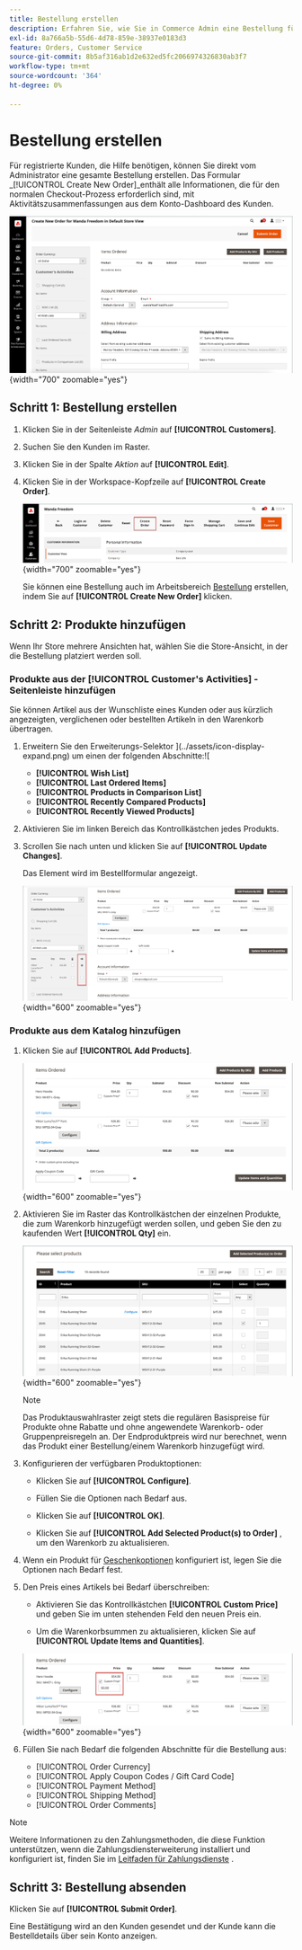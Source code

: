 ```yaml
---
title: Bestellung erstellen
description: Erfahren Sie, wie Sie in Commerce Admin eine Bestellung für einen Kunden erstellen.
exl-id: 8a766a5b-55d6-4d78-859e-38937e0183d3
feature: Orders, Customer Service
source-git-commit: 8b5af316ab1d2e632ed5fc2066974326830ab3f7
workflow-type: tm+mt
source-wordcount: '364'
ht-degree: 0%

---
```


# Bestellung erstellen

Für registrierte Kunden, die Hilfe benötigen, können Sie direkt vom Administrator eine gesamte Bestellung erstellen. Das Formular _[!UICONTROL Create New Order]_enthält alle Informationen, die für den normalen Checkout-Prozess erforderlich sind, mit Aktivitätszusammenfassungen aus dem Konto-Dashboard des Kunden.

![Erstellen einer Bestellung für einen Kunden](./assets/create-new-order.png){width="700" zoomable="yes"}

## Schritt 1: Bestellung erstellen

1. Klicken Sie in der Seitenleiste _Admin_ auf **[!UICONTROL Customers]**.

1. Suchen Sie den Kunden im Raster.

1. Klicken Sie in der Spalte _Aktion_ auf **[!UICONTROL Edit]**.

1. Klicken Sie in der Workspace-Kopfzeile auf **[!UICONTROL Create Order]**.

   ![Workspace-Kopfzeile](./assets/order-create-buttons.png){width="700" zoomable="yes"}

   Sie können eine Bestellung auch im Arbeitsbereich [Bestellung](orders.md#orders-workspace) erstellen, indem Sie auf **[!UICONTROL Create New Order]** klicken.

## Schritt 2: Produkte hinzufügen

Wenn Ihr Store mehrere Ansichten hat, wählen Sie die Store-Ansicht, in der die Bestellung platziert werden soll.

### Produkte aus der [!UICONTROL Customer's Activities] -Seitenleiste hinzufügen

Sie können Artikel aus der Wunschliste eines Kunden oder aus kürzlich angezeigten, verglichenen oder bestellten Artikeln in den Warenkorb übertragen.

1. Erweitern Sie den Erweiterungs-Selektor ](../assets/icon-display-expand.png) um einen der folgenden Abschnitte:![

   - **[!UICONTROL Wish List]**
   - **[!UICONTROL Last Ordered Items]**
   - **[!UICONTROL Products in Comparison List]**
   - **[!UICONTROL Recently Compared Products]**
   - **[!UICONTROL Recently Viewed Products]**

1. Aktivieren Sie im linken Bereich das Kontrollkästchen jedes Produkts.

1. Scrollen Sie nach unten und klicken Sie auf **[!UICONTROL Update Changes]**.

   Das Element wird im Bestellformular angezeigt.

   ![Zum Warenkorb hinzufügen](./assets/create-order-add-wishlist.png){width="600" zoomable="yes"}

### Produkte aus dem Katalog hinzufügen

1. Klicken Sie auf **[!UICONTROL Add Products]**.

   ![Produkte hinzufügen](./assets/account-add-wishlist-product.png){width="600" zoomable="yes"}

1. Aktivieren Sie im Raster das Kontrollkästchen der einzelnen Produkte, die zum Warenkorb hinzugefügt werden sollen, und geben Sie den zu kaufenden Wert **[!UICONTROL Qty]** ein.

   ![Produkte auswählen](./assets/create-order-from-catalog.png){width="600" zoomable="yes"}

   >[!NOTE]
   >
   >Das Produktauswahlraster zeigt stets die regulären Basispreise für Produkte ohne Rabatte und ohne angewendete Warenkorb- oder Gruppenpreisregeln an. Der Endproduktpreis wird nur berechnet, wenn das Produkt einer Bestellung/einem Warenkorb hinzugefügt wird.

1. Konfigurieren der verfügbaren Produktoptionen:

   - Klicken Sie auf **[!UICONTROL Configure]**.

   - Füllen Sie die Optionen nach Bedarf aus.

   - Klicken Sie auf **[!UICONTROL OK]**.

   - Klicken Sie auf **[!UICONTROL Add Selected Product(s) to Order]** , um den Warenkorb zu aktualisieren.

1. Wenn ein Produkt für [Geschenkoptionen](../catalog/product-gift-options.md) konfiguriert ist, legen Sie die Optionen nach Bedarf fest.

1. Den Preis eines Artikels bei Bedarf überschreiben:

   - Aktivieren Sie das Kontrollkästchen **[!UICONTROL Custom Price]** und geben Sie im unten stehenden Feld den neuen Preis ein.

   - Um die Warenkorbsummen zu aktualisieren, klicken Sie auf **[!UICONTROL Update Items and Quantities]**.

   ![Benutzerdefinierter Preis](./assets/create-order-custom-price.png){width="600" zoomable="yes"}

1. Füllen Sie nach Bedarf die folgenden Abschnitte für die Bestellung aus:

   - [!UICONTROL Order Currency]
   - [!UICONTROL Apply Coupon Codes / Gift Card Code]
   - [!UICONTROL Payment Method]
   - [!UICONTROL Shipping Method]
   - [!UICONTROL Order Comments]

>[!NOTE]
>
>Weitere Informationen zu den Zahlungsmethoden, die diese Funktion unterstützen, wenn die Zahlungsdiensterweiterung installiert und konfiguriert ist, finden Sie im [Leitfaden für Zahlungsdienste](https://experienceleague.adobe.com/docs/commerce-merchant-services/payment-services/create-order.html) .

## Schritt 3: Bestellung absenden

Klicken Sie auf **[!UICONTROL Submit Order]**.

Eine Bestätigung wird an den Kunden gesendet und der Kunde kann die Bestelldetails über sein Konto anzeigen.
